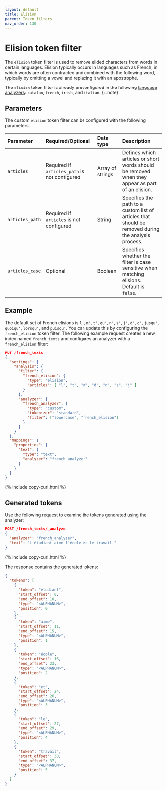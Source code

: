 ```yaml
---
layout: default
title: Elision
parent: Token filters
nav_order: 130
---
```


# Elision token filter

The `elision` token filter is used to remove elided characters from words in certain languages. Elision typically occurs in languages such as French, in which words are often contracted and combined with the following word, typically by omitting a vowel and replacing it with an apostrophe. 

The `elision` token filter is already preconfigured in the following [language analyzers]({{site.url}}{{site.baseurl}}/analyzers/language-analyzers/): `catalan`, `french`, `irish`, and `italian`.
{: .note}

## Parameters

The custom `elision` token filter can be configured with the following parameters.

Parameter | Required/Optional | Data type | Description
:--- | :--- | :--- | :--- 
`articles` | Required if `articles_path` is not configured | Array of strings | Defines which articles or short words should be removed when they appear as part of an elision.
`articles_path` | Required if `articles` is not configured | String | Specifies the path to a custom list of articles that should be removed during the analysis process. 
`articles_case` | Optional | Boolean | Specifies whether the filter is case sensitive when matching elisions. Default is `false`.

## Example

The default set of French elisions is `l'`, `m'`, `t'`, `qu'`, `n'`, `s'`, `j'`, `d'`, `c'`, `jusqu'`, `quoiqu'`, `lorsqu'`, and `puisqu'`. You can update this by configuring the `french_elision` token filter. The following example request creates a new index named `french_texts` and configures an analyzer with a `french_elision` filter:

```json
PUT /french_texts
{
  "settings": {
    "analysis": {
      "filter": {
        "french_elision": {
          "type": "elision",
          "articles": [ "l", "t", "m", "d", "n", "s", "j" ]
        }
      },
      "analyzer": {
        "french_analyzer": {
          "type": "custom",
          "tokenizer": "standard",
          "filter": ["lowercase", "french_elision"]
        }
      }
    }
  },
  "mappings": {
    "properties": {
      "text": {
        "type": "text",
        "analyzer": "french_analyzer"
      }
    }
  }
}

```
{% include copy-curl.html %}

## Generated tokens

Use the following request to examine the tokens generated using the analyzer:

```json
POST /french_texts/_analyze
{
  "analyzer": "french_analyzer",
  "text": "L'étudiant aime l'école et le travail."
}
```
{% include copy-curl.html %}

The response contains the generated tokens:

```json
{
  "tokens": [
    {
      "token": "étudiant",
      "start_offset": 0,
      "end_offset": 10,
      "type": "<ALPHANUM>",
      "position": 0
    },
    {
      "token": "aime",
      "start_offset": 11,
      "end_offset": 15,
      "type": "<ALPHANUM>",
      "position": 1
    },
    {
      "token": "école",
      "start_offset": 16,
      "end_offset": 23,
      "type": "<ALPHANUM>",
      "position": 2
    },
    {
      "token": "et",
      "start_offset": 24,
      "end_offset": 26,
      "type": "<ALPHANUM>",
      "position": 3
    },
    {
      "token": "le",
      "start_offset": 27,
      "end_offset": 29,
      "type": "<ALPHANUM>",
      "position": 4
    },
    {
      "token": "travail",
      "start_offset": 30,
      "end_offset": 37,
      "type": "<ALPHANUM>",
      "position": 5
    }
  ]
}
```
